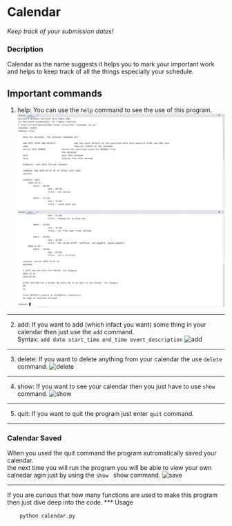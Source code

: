 # Calendar 
*Keep track of your submission dates!*

### Decription
Calendar as the name suggests it helps you to mark your important work and helps to keep track of all the things especially your schedule.
## Important commands
1. help:
You can use the ```help``` command to see the use of this program.
![help](screenshots/help.png)
![help2](screenshots/help2.png)
***
2. add:
If you want to add (which infact you want) some thing in your calendar then just use the ```add``` command.  
Syntax:
```add date start_time end_time event_description```
![add](screenshots/add1.png)
***
3. delete:
If you want to delete anything from your calendar the use ```delete``` command.
![delete](screenshots/delete.png)
***
4. show:
If you want to see your calendar then you just have to use ```show``` command.
![show](screenshots/show.png)
***
5. quit:
If you want to quit the program just enter ```quit``` command.
***
### Calendar Saved
When you used the quit command the program autromatically saved your calendar.  
the next time you will run the program you will be able to view your own calnedar agin just by using the ```show ``` show command.
![save](screenshots/saved_calendar.png)
***
If you are curious that how many functions are used to make this program then just dive deep into the code.
*** Usage
```bash
    python calendar.py
```